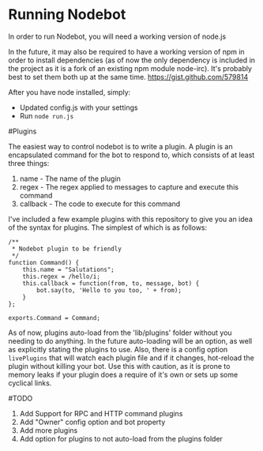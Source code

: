 # Running Nodebot

In order to run Nodebot, you will need a working version of node.js

In the future, it may also be required to have a working version of npm
in order to install dependencies (as of now the only dependency is
included in the project as it is a fork of an existing npm module
node-irc). It's probably best to set them both up
at the same time. https://gist.github.com/579814

After you have node installed, simply:

* Updated config.js with your settings
* Run `node run.js`

#Plugins

The easiest way to control nodebot is to write a plugin. A plugin is an
encapsulated command for the bot to respond to, which consists of at
least three things:

1. name - The name of the plugin
2. regex - The regex applied to messages to capture and execute this
   command
3. callback - The code to execute for this command

I've included a few example plugins with this repository to give you an
idea of the syntax for plugins. The simplest of which is as follows:

	/**
	 * Nodebot plugin to be friendly
	 */
	function Command() {
		this.name = "Salutations";
		this.regex = /hello/i;
		this.callback = function(from, to, message, bot) {
			bot.say(to, 'Hello to you too, ' + from);
		}
	};

	exports.Command = Command;

As of now, plugins auto-load from the 'lib/plugins' folder without you
needing to do anything. In the future auto-loading will be an option, as
well as explicitly stating the plugins to use. Also, there is a config
option `livePlugins` that will watch each plugin file and if it changes,
hot-reload the plugin without killing your bot. Use this with caution,
as it is prone to memory leaks if your plugin does a require of it's
own or sets up
some cyclical links.

#TODO

1. Add Support for RPC and HTTP command plugins
2. Add "Owner" config option and bot property
1. Add more plugins
2. Add option for plugins to not auto-load from the plugins folder
